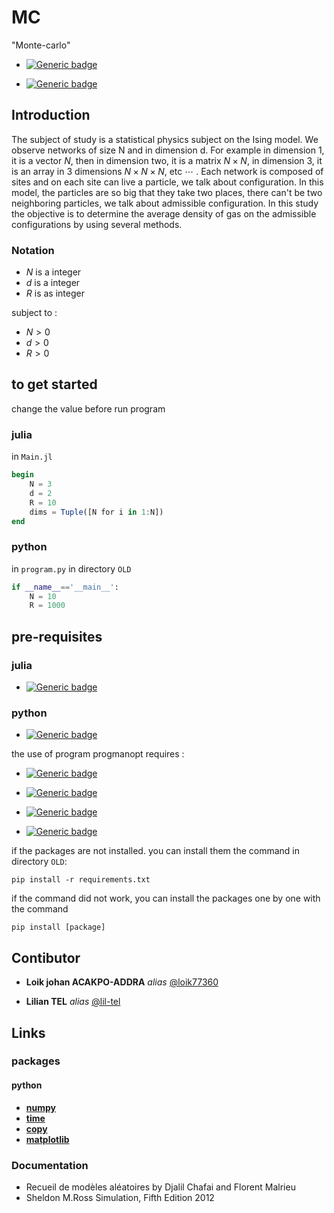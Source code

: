 # MC

"Monte-carlo"

- [![Generic badge](https://img.shields.io/badge/with--made-julia-informational.svg)](https://shields.io/)

- [![Generic badge](https://img.shields.io/badge/with--made-python-informational.svg)](https://shields.io/)

## Introduction

The subject of study is a statistical physics subject on the Ising model. We observe networks of size N and in dimension d. For example in dimension 1, it is a vector $N$, then in dimension two, it is a matrix $N \times N$, in dimension 3, it is an array in 3 dimensions $N \times N \times N$, etc $\cdots$ . Each network is composed of sites and on each site can live a particle, we talk about configuration. In this model, the particles are so big that they take two places, there can't be two neighboring particles, we talk about admissible configuration. In this study the objective is to determine the average density of gas on the admissible configurations by using several methods.


### Notation

- $N$ is a integer
- $d$ is a integer
- $R$ is as integer

subject to :

- $N > 0$
- $d > 0$
- $R > 0$

## to get started
change the value before run program
### julia
in ```Main.jl```
```julia
begin
    N = 3
    d = 2
    R = 10
    dims = Tuple([N for i in 1:N])
end
```

### python

in ```program.py``` in directory ```OLD```
```python
if __name__=='__main__':
    N = 10
    R = 1000
```


## pre-requisites

### julia

- [![Generic badge](https://img.shields.io/badge/julia-1.8.1-brightgreen.svg)](https://shields.io)

### python

- [![Generic badge](https://img.shields.io/badge/python-3.7.3-brightgreen.svg)](https://shields.io)

the use of program progmanopt requires :  

- [![Generic badge](https://img.shields.io/badge/numpy-1.6-brithtgreen.svg)](https://shields.io)
- [![Generic badge](https://img.shields.io/badge/time--brithtgreen.svg)](https://shields.io)
- [![Generic badge](https://img.shields.io/badge/matplotlib--brithtgreen.svg)](https://shields.io)

- [![Generic badge](https://img.shields.io/badge/copy--brithtgreen.svg)](https://shields.io)

if the packages are not installed. you can install them the command in directory ```OLD```:

```
pip install -r requirements.txt
```


if the command did not work, you can install the packages one by one with the command  
```
pip install [package]
```

## Contibutor

- **Loik johan ACAKPO-ADDRA** _alias_ [@loik77360](https://github.com/loik77360/PSD)

- **Lilian TEL** _alias_ [@lil-tel](https://github.com/lil-tel)

## Links

### packages

#### python
- **[numpy](https://numpy.org/)**
- **[time](https://docs.python.org/3/library/time.html)**
- **[copy](https://docs.python.org/3/library/copy.html)**
- **[matplotlib](https://matplotlib.org/)**

### Documentation
- Recueil de modèles aléatoires by Djalil Chafai and Florent Malrieu
- Sheldon M.Ross Simulation, Fifth Edition 2012




